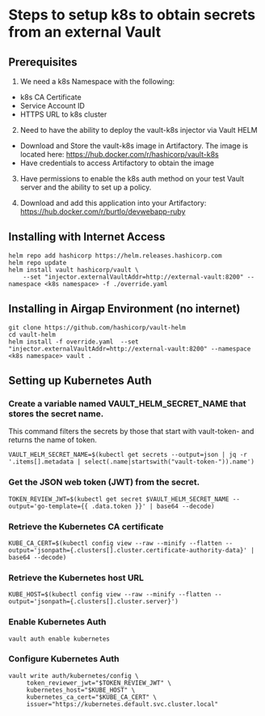 # Steps to setup k8s to obtain secrets from an external Vault

## Prerequisites

1) We need a k8s Namespace with the following:

- k8s CA Certificate
- Service Account ID
- HTTPS URL to k8s cluster

2) Need to have the ability to deploy the vault-k8s injector via Vault HELM

- Download and Store the vault-k8s image in Artifactory.  The image is located here: https://hub.docker.com/r/hashicorp/vault-k8s
- Have credentials to access Artifactory to obtain the image 

3) Have permissions to enable the k8s auth method on your test Vault server and the ability to set up a policy.

4) Download and add this application into your Artifactory: https://hub.docker.com/r/burtlo/devwebapp-ruby


## Installing with Internet Access

```
helm repo add hashicorp https://helm.releases.hashicorp.com
helm repo update
helm install vault hashicorp/vault \
    --set "injector.externalVaultAddr=http://external-vault:8200" --namespace <k8s namespace> -f ./override.yaml
```

## Installing in Airgap Environment (no internet)
```
git clone https://github.com/hashicorp/vault-helm
cd vault-helm
helm install -f override.yaml  --set "injector.externalVaultAddr=http://external-vault:8200" --namespace <k8s namespace> vault .
```

## Setting up Kubernetes Auth

### Create a variable named VAULT_HELM_SECRET_NAME that stores the secret name.  
This command filters the secrets by those that start with vault-token- and returns the name of token.

```
VAULT_HELM_SECRET_NAME=$(kubectl get secrets --output=json | jq -r '.items[].metadata | select(.name|startswith("vault-token-")).name')
```

### Get the JSON web token (JWT) from the secret.

```
TOKEN_REVIEW_JWT=$(kubectl get secret $VAULT_HELM_SECRET_NAME --output='go-template={{ .data.token }}' | base64 --decode)
```

### Retrieve the Kubernetes CA certificate

```
KUBE_CA_CERT=$(kubectl config view --raw --minify --flatten --output='jsonpath={.clusters[].cluster.certificate-authority-data}' | base64 --decode)
```

### Retrieve the Kubernetes host URL
```
KUBE_HOST=$(kubectl config view --raw --minify --flatten --output='jsonpath={.clusters[].cluster.server}')
```

### Enable Kubernetes Auth
```
vault auth enable kubernetes
```

### Configure Kubernetes Auth

```
vault write auth/kubernetes/config \
     token_reviewer_jwt="$TOKEN_REVIEW_JWT" \
     kubernetes_host="$KUBE_HOST" \
     kubernetes_ca_cert="$KUBE_CA_CERT" \
     issuer="https://kubernetes.default.svc.cluster.local"
```



